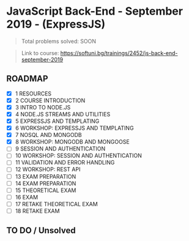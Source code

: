# JavaScript Back-End - September 2019 - (ExpressJS)

> Total problems solved: SOON

> Link to course: https://softuni.bg/trainings/2452/js-back-end-september-2019

## ROADMAP

-   [x] 1 RESOURCES
-   [X] 2 COURSE INTRODUCTION
-   [X] 3 INTRO TO NODE.JS
-   [X] 4 NODE.JS STREAMS AND UTILITIES
-   [X] 5 EXPRESSJS AND TEMPLATING
-   [X] 6 WORKSHOP: EXPRESSJS AND TEMPLATING
-   [X] 7 NOSQL AND MONGODB
-   [X] 8 WORKSHOP: MONGODB AND MONGOOSE
-   [ ] 9 SESSION AND AUTHENTICATION
-   [ ] 10 WORKSHOP: SESSION AND AUTHENTICATION
-   [ ] 11 VALIDATION AND ERROR HANDLING
-   [ ] 12 WORKSHOP: REST API
-   [ ] 13 EXAM PREPARATION
-   [ ] 14 EXAM PREPARATION
-   [ ] 15 THEORETICAL EXAM
-   [ ] 16 EXAM
-   [ ] 17 RETAKE THEORETICAL EXAM
-   [ ] 18 RETAKE EXAM

## TO DO / Unsolved